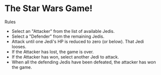 # The Star Wars Game!

Rules
*  Select an "Attacker" from the list of available Jedis.
*  Select a "Defender" from the remaining Jedis.
*  Attack until one Jedi's HP is reduced to zero (or below).  That Jedi looses.
*  If the Attacker has lost, the game is over.  
*  If the Attacker has won, select another Jedi to attack.
*  When all the defending Jedis have been defeated, the attacker has won the game.